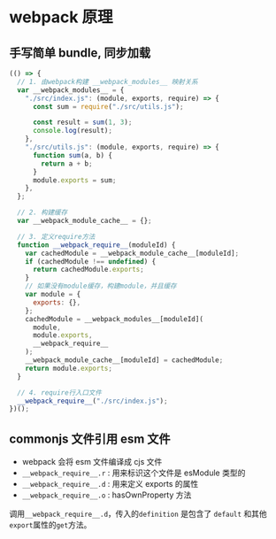 # webpack 原理

## 手写简单 bundle, 同步加载

```javascript
(() => {
  // 1. 由webpack构建 __webpack_modules__ 映射关系
  var __webpack_modules__ = {
    "./src/index.js": (module, exports, require) => {
      const sum = require("./src/utils.js");

      const result = sum(1, 3);
      console.log(result);
    },
    "./src/utils.js": (module, exports, require) => {
      function sum(a, b) {
        return a + b;
      }
      module.exports = sum;
    },
  };

  // 2. 构建缓存
  var __webpack_module_cache__ = {};

  // 3. 定义require方法
  function __webpack_require__(moduleId) {
    var cachedModule = __webpack_module_cache__[moduleId];
    if (cachedModule !== undefined) {
      return cachedModule.exports;
    }
    // 如果没有module缓存，构建module，并且缓存
    var module = {
      exports: {},
    };
    cachedModule = __webpack_modules__[moduleId](
      module,
      module.exports,
      __webpack_require__
    );
    __webpack_module_cache__[moduleId] = cachedModule;
    return module.exports;
  }

  // 4. require行入口文件
  __webpack_require__("./src/index.js");
})();
```

## commonjs 文件引用 esm 文件

- webpack 会将 esm 文件编译成 cjs 文件
- `__webpack_require__.r` : 用来标识这个文件是 esModule 类型的
- `__webpack_require__.d` : 用来定义 exports 的属性
- `__webpack_require__.o` : hasOwnProperty 方法

调用`__webpack_require__.d`，传入的`definition` 是包含了 `default` 和其他`export`属性的`get`方法。
